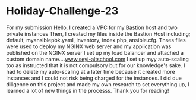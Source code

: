 # Holiday-Challenge-23
For my submission
Hello, I created a VPC for my Bastion host and two private instances
Then, I created my files inside the Bastion Host including; default, myansiblepbk.yaml, inventory, index.php, ansible.cfg.
Thses files were used to deploy my NGINX web server and my application was published on the NGINX server
I set up my load balancer and attached a custom domain name....www.seyi-altschool.com
I set up myy auto-scaling too as instructed that it is not compulsory but for our knowledge's sake. 
I had to delete my auto-scaling at a later time because it created more instances and I could not risk being charged for the instances.
I did due diligence on this project and made my own research to set everything up, I learned a lot of new things in the processs.
Thank you for reading!
